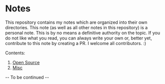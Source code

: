 # Notes

This repository contains my notes which are organized into their own directories. This note (as well as all other notes in this repository) is a personal note. This is by no means a definitive authority on the topic. If you do not like what you read, you can always write your own or, better yet, contribute to this note by creating a PR. I welcome all contributors. :)

Contents:
1. [Open Source](https://github.com/ayoayco/notes/tree/master/open-source)
2. [Misc](https://github.com/ayoayco/notes/tree/master/misc)

-- To be continued --
